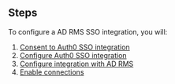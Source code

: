 ## Steps

To configure a AD RMS SSO integration, you will:

1. [Consent to Auth0 SSO integration](#consent-to-auth0-sso-integration)
2. [Configure Auth0 SSO integration](#create-auth0-sso-integration)
3. [Configure integration with AD RMS](#configure-integration-with-ad-rms)
4. [Enable connections](#enable-connections)
